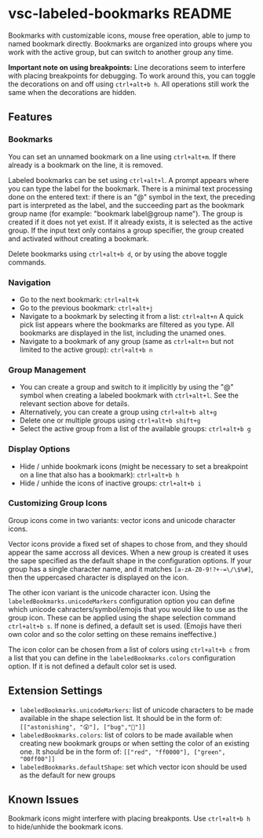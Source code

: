 # vsc-labeled-bookmarks README

Bookmarks with customizable icons, mouse free operation, able to jump to named bookmark directly. Bookmarks are organized into groups where you work with the active group, but can switch to another group any time.

**Important note on using breakpoints:**  Line decorations seem to interfere with placing breakpoints for debugging. To work around this, you can toggle the decorations on and off using `ctrl+alt+b h`. All operations still work the same when the decorations are hidden.

## Features

### Bookmarks

You can set an unnamed bookmark on a line using `ctrl+alt+m`. If there already is a bookmark on the line, it is removed.

Labeled bookmarks can be set using `ctrl+alt+l`. A prompt appears where you can type the label for the bookmark.
There is a minimal text processing done on the entered text: if there is an "@" symbol in the text, the preceding part is interpreted as the label, and the succeeding part as the bookmark group name (for example: "bookmark label@group name"). The group is created if it does not yet exist. If it already exists, it is selected as the active group. If the input text only contains a group specifier, the group created and activated without creating a bookmark.

Delete bookmarks using `ctrl+alt+b d`, or by using the above toggle commands.

### Navigation

* Go to the next bookmark: `ctrl+alt+k`
* Go to the previous bookmark: `ctrl+alt+j`
* Navigate to a bookmark by selecting it from a list: `ctrl+alt+n` A quick pick list appears where the bookmarks are filtered as you type. All bookmarks are displayed in the list, including the unamed ones.
* Navigate to a bookmark of any group (same as `ctrl+alt+n` but not limited to the active group): `ctrl+alt+b n`

### Group Management

* You can create a group and switch to it implicitly by using the "@" symbol when creating a labeled bookmark with `ctrl+alt+l`. See the relevant section above for details.
* Alternatively, you can create a group using `ctrl+alt+b alt+g`
* Delete one or multiple groups using `ctrl+alt+b shift+g`
* Select the active group from a list of the available groups: `ctrl+alt+b g`

### Display Options

* Hide / unhide bookmark icons (might be necessary to set a breakpoint on a line that also has a bookmark): `ctrl+alt+b h`
* Hide / unhide the icons of inactive groups: `ctrl+alt+b i`

### Customizing Group Icons

Group icons come in two variants: vector icons and unicode character icons.

Vector icons provide a fixed set of shapes to chose from, and they should appear the same accross all devices. When a new group is created it uses the sape specified as the default shape in the configuration options. If your group has a single character name, and it matches `[a-zA-Z0-9!?+-=\/\$%#]`, then the uppercased character is displayed on the icon.

The other icon variant is the unicode character icon. Using the `labeledBookmarks.unicodeMarkers` configuration option you can define which unicode cahracters/symbol/emojis that you would like to use as the group icon. These can be applied using the shape selection command `ctrl+alt+b s`. If none is defined, a default set is used. (Emojis have theri own color and so the color setting on these remains ineffective.)

The icon color can be chosen from a list of colors using `ctrl+alt+b c` from a list that you can define in the `labeledBookmarks.colors` configuration option. If it is not defined a default color set is used.

## Extension Settings

* `labeledBookmarks.unicodeMarkers`: list of unicode characters to be made available in the shape selection list. It should be in the form of: `[["astonishing", "😲"], ["bug","🐞"]]`
* `labeledBookmarks.colors`: list of colors to be made available when creating new bookmark groups or when setting the color of an existing one. It should be in the form of: `[["red", "ff0000"], ["green", "00ff00"]]`
* `labeledBookmarks.defaultShape`: set which vector icon should be used as the default for new groups

## Known Issues

Bookmark icons might interfere with placing breakponts. Use `ctrl+alt+b h` to hide/unhide the bookmark icons.
